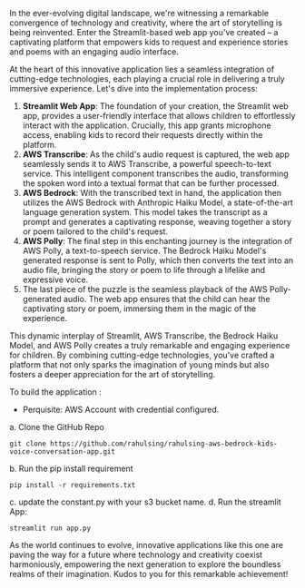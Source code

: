 In the ever-evolving digital landscape, we're witnessing a remarkable convergence of technology and creativity, where the art of storytelling is being reinvented. Enter the Streamlit-based web app you've created – a captivating platform that empowers kids to request and experience stories and poems with an engaging audio interface.

At the heart of this innovative application lies a seamless integration of cutting-edge technologies, each playing a crucial role in delivering a truly immersive experience. Let's dive into the implementation process:

1. **Streamlit Web App**: The foundation of your creation, the Streamlit web app, provides a user-friendly interface that allows children to effortlessly interact with the application. Crucially, this app grants microphone access, enabling kids to record their requests directly within the platform.
2. **AWS Transcribe**: As the child's audio request is captured, the web app seamlessly sends it to AWS Transcribe, a powerful speech-to-text service. This intelligent component transcribes the audio, transforming the spoken word into a textual format that can be further processed.
3. **AWS Bedrock**: With the transcribed text in hand, the application then utilizes the AWS Bedrock with Anthropic Haiku Model, a state-of-the-art language generation system. This model takes the transcript as a prompt and generates a captivating response, weaving together a story or poem tailored to the child's request.
4. **AWS Polly**: The final step in this enchanting journey is the integration of AWS Polly, a text-to-speech service. The Bedrock Haiku Model's generated response is sent to Polly, which then converts the text into an audio file, bringing the story or poem to life through a lifelike and expressive voice.
5. The last piece of the puzzle is the seamless playback of the AWS Polly-generated audio. The web app ensures that the child can hear the captivating story or poem, immersing them in the magic of the experience.


This dynamic interplay of Streamlit, AWS Transcribe, the Bedrock Haiku Model, and AWS Polly creates a truly remarkable and engaging experience for children. By combining cutting-edge technologies, you've crafted a platform that not only sparks the imagination of young minds but also fosters a deeper appreciation for the art of storytelling.


To build the application : 

* Perquisite: AWS Account with credential configured. 

a. Clone the GitHub Repo
```
git clone https://github.com/rahulsing/rahulsing-aws-bedrock-kids-voice-conversation-app.git
```
b. Run the pip install requirement
```
pip install -r requirements.txt
```
c. update the constant.py with your s3 bucket name. 
d. Run the streamlit App: 
```
streamlit run app.py
```
As the world continues to evolve, innovative applications like this one are paving the way for a future where technology and creativity coexist harmoniously, empowering the next generation to explore the boundless realms of their imagination. Kudos to you for this remarkable achievement!
